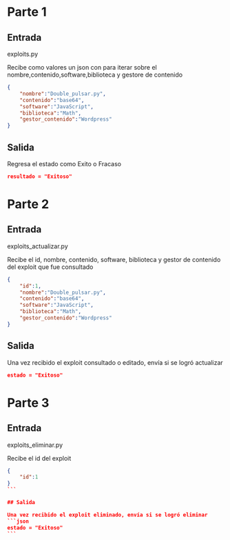 # Parte 1

## Entrada

exploits.py

Recibe como valores un json con para iterar sobre el nombre,contenido,software,biblioteca y gestore de contenido

```json
{
    "nombre":"Double_pulsar.py",
    "contenido":"base64",
    "software":"JavaScript",
    "biblioteca":"Math",
    "gestor_contenido":"Wordpress"
}
```
## Salida

Regresa el estado como Exito o Fracaso
```json
resultado = "Exitoso"
```

# Parte 2

## Entrada

exploits_actualizar.py

Recibe el id, nombre, contenido, software, biblioteca y gestor de contenido del exploit que fue consultado

```json
{
    "id":1,
    "nombre":"Double_pulsar.py",
    "contenido":"base64",
    "software":"JavaScript",
    "biblioteca":"Math",
    "gestor_contenido":"Wordpress"
}
```

## Salida

Una vez recibido el exploit consultado o editado, envía si se logró actualizar
```json
estado = "Exitoso"
```

# Parte 3

## Entrada

exploits_eliminar.py

Recibe el id del exploit

````json
{
    "id":1
}
```

## Salida

Una vez recibido el exploit eliminado, envía si se logró eliminar
```json
estado = "Exitoso"
```
